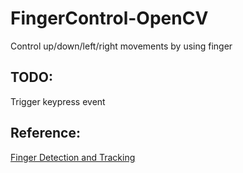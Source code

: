 # FingerControl-OpenCV
Control up/down/left/right movements by using finger

## TODO:    
Trigger keypress event    

## Reference:
[Finger Detection and Tracking](https://dev.to/amarlearning/finger-detection-and-tracking-using-opencv-and-python-586m)
